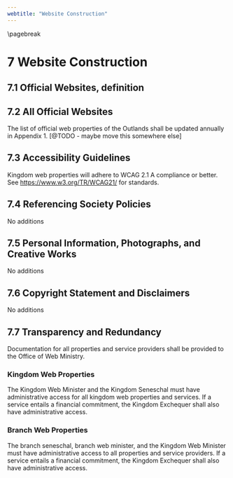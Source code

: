 ```yaml
---
webtitle: "Website Construction"
---
```


\pagebreak

# 7 Website Construction
## 7.1 Official Websites, definition

## 7.2 All Official Websites
The list of official web properties of the Outlands shall be updated annually in Appendix 1. [@TODO - maybe move this somewhere else]

## 7.3 Accessibility Guidelines
Kingdom web properties will adhere to WCAG 2.1 A compliance or better. See https://www.w3.org/TR/WCAG21/ for standards. 

## 7.4 Referencing Society Policies
No additions

## 7.5 Personal Information, Photographs, and Creative Works
No additions

## 7.6 Copyright Statement and Disclaimers
No additions

## 7.7 Transparency and Redundancy
Documentation for all properties and service providers shall be provided to the Office of Web Ministry. 

### Kingdom Web Properties
The Kingdom Web Minister and the Kingdom Seneschal must have administrative access for all kingdom web properties and services. If a service entails a financial commitment, the Kingdom Exchequer shall also have administrative access.

### Branch Web Properties
The branch seneschal, branch web minister, and the Kingdom Web Minister must have administrative access to all properties and service providers. If a service entails a financial commitment, the Kingdom Exchequer shall also have administrative access.
